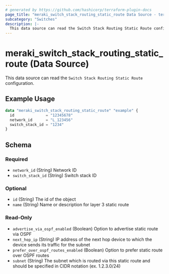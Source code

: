```yaml
---
# generated by https://github.com/hashicorp/terraform-plugin-docs
page_title: "meraki_switch_stack_routing_static_route Data Source - terraform-provider-meraki"
subcategory: "Switches"
description: |-
  This data source can read the Switch Stack Routing Static Route configuration.
---
```


# meraki_switch_stack_routing_static_route (Data Source)

This data source can read the `Switch Stack Routing Static Route` configuration.

## Example Usage

```terraform
data "meraki_switch_stack_routing_static_route" "example" {
  id              = "12345678"
  network_id      = "L_123456"
  switch_stack_id = "1234"
}
```

<!-- schema generated by tfplugindocs -->
## Schema

### Required

- `network_id` (String) Network ID
- `switch_stack_id` (String) Switch stack ID

### Optional

- `id` (String) The id of the object
- `name` (String) Name or description for layer 3 static route

### Read-Only

- `advertise_via_ospf_enabled` (Boolean) Option to advertise static route via OSPF
- `next_hop_ip` (String) IP address of the next hop device to which the device sends its traffic for the subnet
- `prefer_over_ospf_routes_enabled` (Boolean) Option to prefer static route over OSPF routes
- `subnet` (String) The subnet which is routed via this static route and should be specified in CIDR notation (ex. 1.2.3.0/24)
